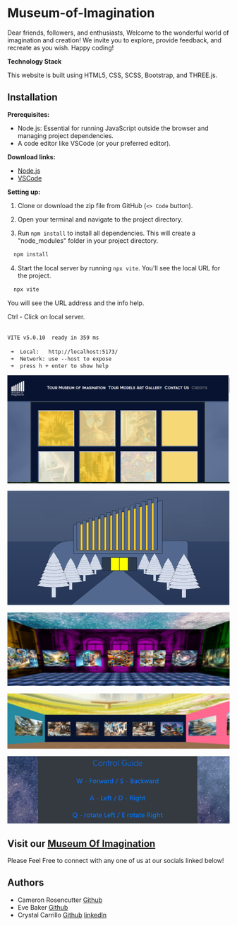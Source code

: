 # Museum-of-Imagination

Dear friends, followers, and enthusiasts,
Welcome to the wonderful world of imagination and creation!  We invite you to explore, provide feedback, and recreate as you wish. Happy coding!

**Technology Stack**

This website is built using
 HTML5, CSS, SCSS, Bootstrap, and THREE.js.

## Installation

**Prerequisites:**

- Node.js: Essential for running JavaScript outside the browser and managing project dependencies.
- A code editor like VSCode (or your preferred editor).

**Download links:**
- [Node.js](https://nodejs.org)
- [VSCode](https://code.visualstudio.com/Download)

**Setting up:**

1. Clone or download the zip file from GitHub (`<> Code` button).

2. Open your terminal and navigate to the project directory.

3. Run `npm install` to install all dependencies. This will create a "node_modules" folder in your project directory.
```bash
  npm install
```
4. Start the local server by running `npx vite`. You'll see the local URL for the project.
```bash
  npx vite
```

You will see the URL address and the info help.

Ctrl - Click on local server. 
 ```

 VITE v5.0.10  ready in 359 ms

  ➜  Local:   http://localhost:5173/
  ➜  Network: use --host to expose
  ➜  press h + enter to show help

```


![Navigation](Images/readme/readme_home.png)

![Museum Design](Images/readme/museum_design.png)

![Museum Gallery](Images/readme/readme_gallery2.png)

![Models Gallery](Images/readme/readme_gallery1.png)

![Gallery Controls](Images/readme/gallery_controls.png)

## Visit our [ Museum Of Imagination](https://cameronrosencutter.github.io/Museum-of-Imagination/index.html) 

Please Feel Free to connect with any one of us at our socials linked below!

## Authors

- Cameron Rosencutter [Github](https://github.com/CameronRosencutter)
- Eve Baker [Github](https://github.com/EveBaker)
- Crystal Carrillo [Github](https://github.com/CKCarr) [linkedIn](https://www.linkedin.com/in/crystal-carrillo/)


